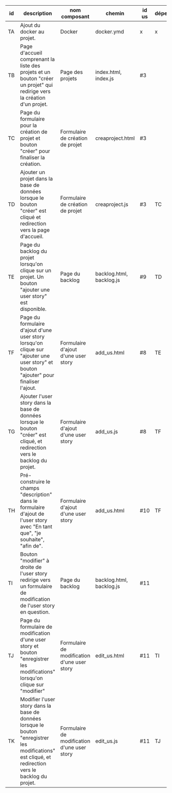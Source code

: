 | id | description | nom composant | chemin | id us | dépendances | état | dévoloppeur |
|----|------------|---------------|--------|-------|-------------|----|-----|
| TA | Ajout du docker au projet. | Docker  |  docker.ymd   |  x   |  x   | TO DO | |
| TB | Page d'accueil comprenant la liste des projets et un bouton "créer un projet" qui redirige vers la création d'un projet. | Page des projets |  index.html, index.js | #3 |      | TO DO | |
| TC | Page du formulaire pour la création de projet et bouton "créer" pour finaliser la création. | Formulaire de création de projet | creaproject.html  | #3 |  | TO DO | |
| TD | Ajouter un projet dans la base de données lorsque le bouton "créer" est cliqué et redirection vers la page d'accueil. | Formulaire de création de projet | creaproject.js  | #3  | TC | TO DO | |
| TE | Page du backlog du projet lorsqu'on clique sur un projet. Un bouton "ajouter une user story" est disponible. | Page du backlog | backlog.html, backlog.js| #9 | TD | TO DO | |
| TF | Page du formulaire d'ajout d'une user story lorsqu'on clique sur "ajouter une user story" et bouton "ajouter" pour finaliser l'ajout. | Formulaire d'ajout d'une user story | add_us.html | #8 | TE  | TO DO | |
| TG | Ajouter l'user story dans la base de données lorsque le bouton "créer" est cliqué, et redirection vers le backlog du projet.  | Formulaire d'ajout d'une user story | add_us.js | #8 | TF | TO DO | |
| TH | Pré-construire le champs "description" dans le formulaire d'ajout de l'user story avec "En tant que", "je souhaite", "afin de". | Formulaire d'ajout d'une user story | add_us.html | #10 | TF | TO DO | |
| TI | Bouton "modifier" à droite de l'user story redirige vers un formulaire de modification de l'user story en question. | Page du backlog | backlog.html, backlog.js |  #11  |  | TO DO | |
| TJ | Page du formulaire de modification d'une user story et bouton "enregistrer les modifications" lorsqu'on clique sur "modifier" | Formulaire de modification d'une user story | edit_us.html | #11 | TI | TO DO | |
| TK | Modifier l'user story dans la base de données lorsque le bouton "enregistrer les modifications" est cliqué, et redirection vers le backlog du projet.  | Formulaire de modification d'une user story | edit_us.js | #11 | TJ  | TO DO | ||

<!--
us : #3 (création projet), #8(ajout us),#10(us pré faite),#11(modif us) -->
